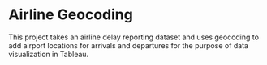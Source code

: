 # Airline Geocoding
This project takes an airline delay reporting dataset and uses geocoding to add airport locations for arrivals and departures for the purpose of data visualization in Tableau.